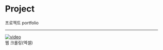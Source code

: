 # Project
프로젝트 portfolio
<hr>




[![video](https://img.youtube.com/vi/482KpeDlhbA/0.jpg)](https://youtu.be/482KpeDlhbA)
<br>웹 크롤링(엑셀)













